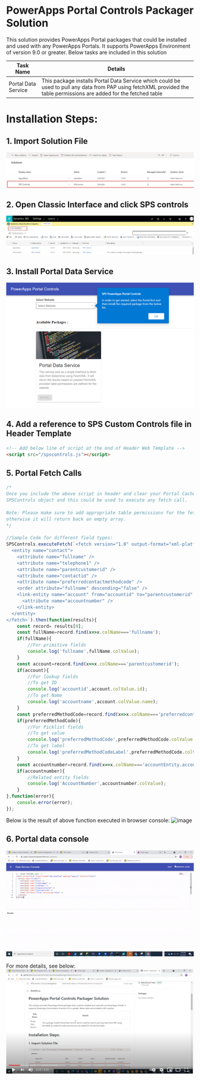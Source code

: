 # PowerApps Portal Controls Packager Solution
This solution provides PowerApps Portal packages that could be installed and used with any PowerApps Portals. It supports PowerApps Environment of version 9.0 or greater.
Below tasks are included in this solution 

Task Name | Details
--------- | -----------
Portal Data Service | This package installs Portal Data Service which could be used to pull any data from PAP using fetchXML provided the table permissions are added for the fetched table

# Installation Steps:

## 1. Import Solution File
 ![Install Logo](images/ImportSolution.png)
## 2. Open Classic Interface and click SPS controls 
![Extract Logo](images/NavigateSPS.png)
## 3. Install Portal Data Service
![Extract Logo](images/InstallDataPackage.png)
## 4. Add a reference to SPS Custom Controls file in Header Template
```html
<!-- Add below line of script at the end of Header Web Template -->
<script src="/spscontrols.js"></script>
```
## 5. Portal Fetch Calls
```javascript
/*
Once you include the above script in header and clear your Portal Cache, all the portal pages will have access to
SPSControls object and this could be used to execute any fetch call.

Note: Please make sure to add appropriate table permissions for the fetched entity to your Portal Web Roles,
otherwise it will return back an empty array. 
*/

//Sample Code for different field types:
SPSControls.executeFetch(`<fetch version="1.0" output-format="xml-platform" mapping="logical" distinct="false">
  <entity name="contact">
    <attribute name="fullname" />
    <attribute name="telephone1" />
    <attribute name="parentcustomerid" />
    <attribute name="contactid" />
    <attribute name="preferredcontactmethodcode" />
    <order attribute="fullname" descending="false" />
    <link-entity name="account" from="accountid" to="parentcustomerid" visible="false" link-type="outer" alias="accountEntity">
      <attribute name="accountnumber" />
    </link-entity>
  </entity>
</fetch>`).then(function(results){
    const record= results[0];
    const fullName=record.find(x=>x.colName==='fullname');
    if(fullName){
        //For primitive fields
        console.log('fullname',fullName.colValue);
    }
    const account=record.find(x=>x.colName==='parentcustomerid');
    if(account){
        //For lookup fields
        //To get ID
        console.log('accountid',account.colValue.id);
        //To get Name
        console.log('accountname',account.colValue.name);
    }
    const preferredMethodCode=record.find(x=>x.colName==='preferredcontactmethodcode');
    if(preferredMethodCode){
        //For Picklist fields
        //To get value
        console.log('preferredMethodCode',preferredMethodCode.colValue.value);
        //To get label
        console.log('preferredMethodCodeLabel',preferredMethodCode.colValue.name);
    }
    const accountnumber=record.find(x=>x.colName==='accountEntity.accountnumber'); //For related entity fields, search via <alias.logicalname>
    if(accountnumber){
        //Related entity fields
        console.log('AccountNumber',accountnumber.colValue);
    }
},function(error){
    console.error(error);
});
```

Below is the result of above function executed in browser console:
![image](https://user-images.githubusercontent.com/55796351/119197970-9aae4c80-ba56-11eb-9b07-dd65b92af538.png)

## 6. Portal data console
![image](images/dataserviceconsole.gif)

For more details, see below:
[![IMAGE ALT TEXT HERE](images/YoutubeLink.png)](https://www.youtube.com/watch?v=BO-0KpfruEU)


